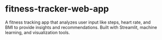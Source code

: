 # fitness-tracker-web-app
A fitness tracking app that analyzes user input like steps, heart rate, and BMI to provide insights and recommendations. Built with Streamlit, machine learning, and visualization tools.
